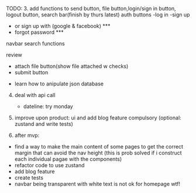 TODO:
3. add functions to send button, file button,login/sign in button, logout button, search bar(finish by thurs latest)
  auth buttons
  -log in
  -sign up
  - or sign up with (google & facebook) ***
  - forgot password ***

  navbar search functions

  review 
  - attach file button(show file attached w checks)
  - submit button

  * learn how to anipulate json database

4. deal with api call
    - dateline: try monday

5. improve upon product: ui and add blog feature compulsory (optional: zustand and write tests)
6. after mvp:

- find a way to make the main content of some pages to get the correct margin that can avoid the nav height
  (this is prob solved if i construct each individual pagae with the components)
- refactor code to use zustand
- add blog feature
- create tests
- navbar being transparent with white text is not ok for homepage wtf!
